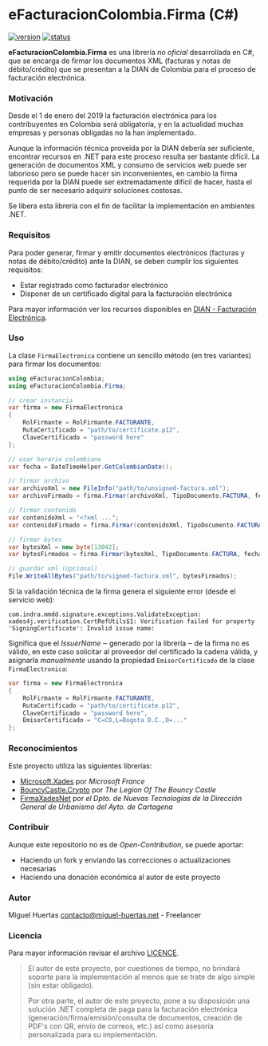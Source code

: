 # eFacturacionColombia.Firma (C#)

[![version](https://img.shields.io/badge/version-0.9.0-blue.svg)](#) [![status](https://img.shields.io/badge/status-working-brightgreen.svg)](#)

**eFacturacionColombia.Firma** es una librería *no oficial* desarrollada en C#, que se encarga de firmar los documentos XML (facturas y notas de débito/crédito) que se presentan a la DIAN de Colombia para el proceso de facturación electrónica.



### Motivación

Desde el 1 de enero del 2019 la facturación electrónica para los contribuyentes en Colombia será obligatoria, y en la actualidad muchas empresas y personas obligadas no la han implementado. 

Aunque la información técnica proveída por la DIAN debería ser suficiente, encontrar recursos en .NET para este proceso resulta ser bastante difícil. La generación de documentos XML y consumo de servicios web puede ser laborioso pero se puede hacer sin inconvenientes, en cambio la firma requerida por la DIAN puede ser extremadamente difícil de hacer, hasta el punto de ser necesario adquirir soluciones costosas.

Se libera esta librería con el fin de facilitar la implementación en ambientes .NET.



### Requisitos

Para poder generar, firmar y emitir documentos electrónicos (facturas y notas de débito/crédito) ante la DIAN, se deben cumplir los siguientes requisitos:

* Estar registrado como facturador electrónico
* Disponer de un certificado digital para la facturación electrónica

Para mayor información ver los recursos disponibles en [DIAN - Facturación Electrónica](https://www.dian.gov.co/fizcalizacioncontrol/herramienconsulta/FacturaElectronica/).



### Uso

La clase `FirmaElectronica` contiene un sencillo método (en tres variantes) para firmar los documentos:

```csharp
using eFacturacionColombia;
using eFacturacionColombia.Firma;

// crear instancia
var firma = new FirmaElectronica
{
	RolFirmante = RolFirmante.FACTURANTE,
	RutaCertificado = "path/to/certificate.p12",
	ClaveCertificado = "password here"
};

// usar horario colombiano
var fecha = DateTimeHelper.GetColombianDate();

// firmar archivo
var archivoXml = new FileInfo("path/to/unsigned-factura.xml");
var archivoFirmado = firma.Firmar(archivoXml, TipoDocumento.FACTURA, fecha);

// firmar contenido
var contenidoXml = "<?xml ...";
var contenidoFirmado = firma.Firmar(contenidoXml, TipoDocumento.FACTURA, fecha);

// firmar bytes
var bytesXml = new byte[13042];
var bytesFirmados = firma.Firmar(bytesXml, TipoDocumento.FACTURA, fecha);

// guardar xml (opcional)
File.WriteAllBytes("path/to/signed-factura.xml", bytesFirmados);
```

Si la validación técnica de la firma genera el siguiente error (desde el servicio web):

```
com.indra.mmdd.signature.exceptions.ValidateException: xades4j.verification.CertRefUtils$1: Verification failed for property 'SigningCertificate': Invalid issue name:
```

Significa que el *IssuerName* ‒ generado por la librería ‒ de la firma no es válido, en este caso solicitar al proveedor del certificado la cadena válida, y asignarla *manualmente* usando la propiedad `EmisorCertificado` de la clase `FirmaElectronica`:

```csharp
var firma = new FirmaElectronica
{
	RolFirmante = RolFirmante.FACTURANTE,
	RutaCertificado = "path/to/certificate.p12",
	ClaveCertificado = "password here",
	EmisorCertificado = "C=CO,L=Bogota D.C.,O=..."
};
```



### Reconocimientos

Este proyecto utiliza las siguientes librerías:

- [Microsoft.Xades](#reconocimientos) por *Microsoft France*
- [BouncyCastle.Crypto](https://www.bouncycastle.org/csharp/) por *The Legion Of The Bouncy Castle*
- [FirmaXadesNet](https://github.com/ctt-gob-es/FirmaXadesNet) por *el Dpto. de Nuevas Tecnologías de la Dirección General de Urbanismo del Ayto. de Cartagena*



### Contribuir

Aunque este repositorio no es de *Open-Contribution*, se puede aportar:

- Haciendo un fork y enviando las correcciones o actualizaciones necesarias
- Haciendo una donación económica al autor de este proyecto



### Autor

Miguel Huertas <contacto@miguel-huertas.net> - Freelancer



### Licencia

Para mayor información revisar el archivo [LICENCE](LICENCE).





> El autor de este proyecto, por cuestiones de tiempo, no brindará soporte para la implementación al menos que se trate de algo simple (sin estar obligado).
>
> Por otra parte, el autor de este proyecto, pone a su disposición una solución .NET completa de paga para la facturación electrónica (generación/firma/emisión/consulta de documentos, creación de PDF's con QR, envío de correos, etc.) así como asesoría personalizada para su implementación.
